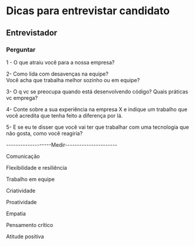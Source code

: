 # Dicas para entrevistar candidato

## Entrevistador

### Perguntar

1 - O que atraiu você para a nossa empresa?

2- Como lida com desavenças na equipe?  
   Você acha que trabalha melhor sozinho ou em equipe?

3- O q vc se preocupa quando está desenvolvendo código? Quais práticas vc emprega?

4- Conte sobre a sua experiência na empresa X e indique um trabalho que você acredita que tenha feito a diferença por lá. 

5- E se eu te disser que você vai ter que trabalhar com uma tecnologia que não gosta, como você reagiria?

-------------------Medir----------------------

Comunicação

Flexibilidade e resiliência

Trabalho em equipe

Criatividade

Proatividade

Empatia

Pensamento crítico

Atitude positiva
